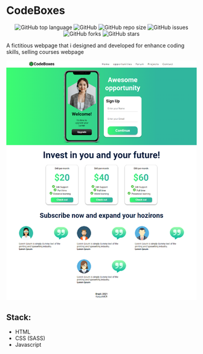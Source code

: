 # CodeBoxes

<div align="center">

![GitHub top language](https://img.shields.io/github/languages/top/KaiqueMCR/CodeBoxes?color=%20%23c69%20)
![GitHub](https://img.shields.io/github/license/KaiqueMCR/CodeBoxes)
![GitHub repo size](https://img.shields.io/github/repo-size/KaiqueMCR/CodeBoxes)
![GitHub issues](https://img.shields.io/github/issues/KaiqueMCR/CodeBoxes)
![GitHub forks](https://img.shields.io/github/forks/KaiqueMCR/CodeBoxes)
![GitHub stars](https://img.shields.io/github/stars/KaiqueMCR/CodeBoxes)

</div>

A fictitious webpage that i designed and developed for enhance coding skills, selling courses webpage

![App Screenshot](assets/.github/screenshot.png)

## Stack:

- HTML
- CSS (SASS)
- Javascript
